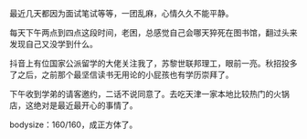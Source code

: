 最近几天都因为面试笔试等等，一团乱麻，心情久久不能平静。

每天下午两点到四点这段时间，老困，总感觉自己会哪天猝死在图书馆，翻过头来发现自己又没学到什么。

抖音上有位国家公派留学的大佬关注我了，苏黎世联邦理工，眼前一亮。秋招投多了之后，之前那个最坚信读书无用论的小屁孩也有学历崇拜了。

下午收到学弟的请客邀约，二话不说同意了。去吃天津一家本地比较热门的火锅店，这绝对是最近最开心的事情了。

bodysize：160/160，成正方体了。